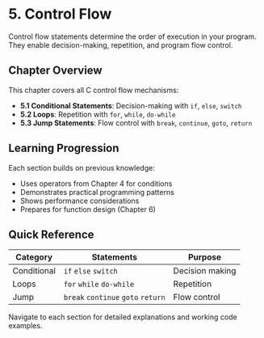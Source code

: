 # 5. Control Flow

Control flow statements determine the order of execution in your program. They enable decision-making, repetition, and program flow control.

## Chapter Overview

This chapter covers all C control flow mechanisms:

- **5.1 Conditional Statements**: Decision-making with `if`, `else`, `switch`
- **5.2 Loops**: Repetition with `for`, `while`, `do-while`
- **5.3 Jump Statements**: Flow control with `break`, `continue`, `goto`, `return`

## Learning Progression

Each section builds on previous knowledge:
- Uses operators from Chapter 4 for conditions
- Demonstrates practical programming patterns
- Shows performance considerations
- Prepares for function design (Chapter 6)

## Quick Reference

| Category | Statements | Purpose |
|----------|------------|---------|
| Conditional | `if` `else` `switch` | Decision making |
| Loops | `for` `while` `do-while` | Repetition |
| Jump | `break` `continue` `goto` `return` | Flow control |

Navigate to each section for detailed explanations and working code examples.
